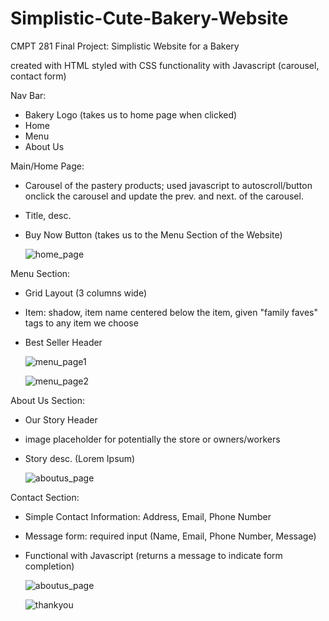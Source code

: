 ﻿# Simplistic-Cute-Bakery-Website

CMPT 281 Final Project: Simplistic Website for a Bakery

created with HTML
styled with CSS
functionality with Javascript (carousel, contact form)

Nav Bar:
- Bakery Logo (takes us to home page when clicked)
- Home
- Menu
- About Us
  
Main/Home Page:
- Carousel of the pastery products; used javascript to autoscroll/button onclick the carousel and update the prev. and next. of the carousel.
- Title, desc.
- Buy Now Button (takes us to the Menu Section of the Website)
  
  
  ![home_page](https://github.com/user-attachments/assets/dbfebe39-e5ec-4c42-9449-8c56c4c2a8e8)


Menu Section:
- Grid Layout (3 columns wide)
- Item: shadow, item name centered below the item, given "family faves" tags to any item we choose
- Best Seller Header

  ![menu_page1](https://github.com/user-attachments/assets/50ae65ae-56a3-43e5-b090-9dee4c6794a8)

  ![menu_page2](https://github.com/user-attachments/assets/0b5a3a3d-f956-4c19-9f55-4012641e82bf)


About Us Section:
- Our Story Header
- image placeholder for potentially the store or owners/workers
- Story desc. (Lorem Ipsum)

  ![aboutus_page](https://github.com/user-attachments/assets/4ce7638b-00d2-4474-9601-4dcde334fa57)



Contact Section:
- Simple Contact Information: Address, Email, Phone Number
- Message form: required input (Name, Email, Phone Number, Message)
- Functional with Javascript (returns a message to indicate form completion)

  ![aboutus_page](https://github.com/user-attachments/assets/c0397075-7305-4643-a7d3-ed159b6877df)

  ![thankyou](https://github.com/user-attachments/assets/53dbd75f-d6ca-41cd-be21-8c724c4a5fda)


